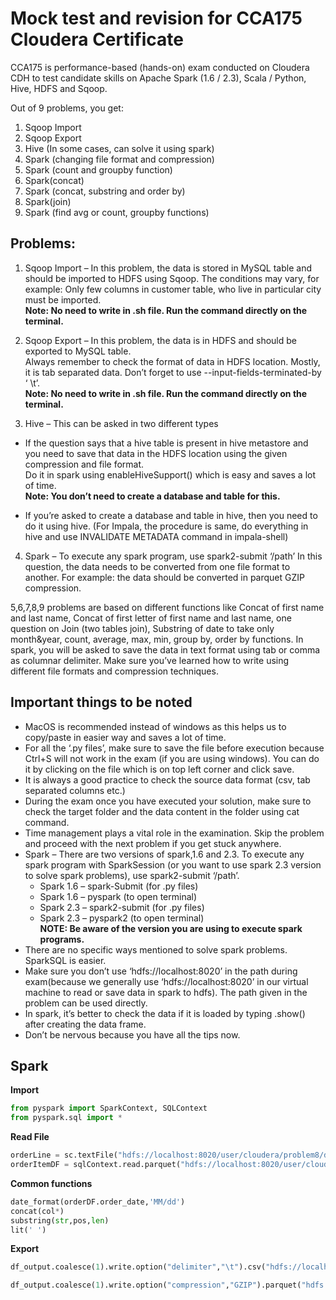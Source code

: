 # Mock test and revision for CCA175 Cloudera Certificate

CCA175 is performance-based (hands-on) exam conducted on Cloudera CDH
to test candidate skills on Apache Spark (1.6 / 2.3), Scala / Python, Hive, HDFS
and Sqoop.

Out of 9 problems, you get:

1. Sqoop Import
2. Sqoop Export
3. Hive (In some cases, can solve it using spark)
4. Spark (changing file format and compression)
5. Spark (count and groupby function)
6. Spark(concat)
7. Spark (concat, substring and order by)
8. Spark(join)
9. Spark (find avg or count, groupby functions)

## Problems:
1. Sqoop Import – In this problem, the data is stored in MySQL table and should
be imported to HDFS using Sqoop. The conditions may vary, for example:
Only few columns in customer table, who live in particular city must be
imported.\
__Note: No need to write in .sh file. Run the command directly on the
terminal.__

2. Sqoop Export – In this problem, the data is in HDFS and should be exported
to MySQL table.\
Always remember to check the format of data in HDFS location. Mostly, it is
tab separated data. Don’t forget to use --input-fields-terminated-by ‘ \t’.\
__Note: No need to write in .sh file. Run the command directly on the
terminal.__

3. Hive – This can be asked in two different types
  - If the question says that a hive table is present in hive metastore and
you need to save that data in the HDFS location using the given
compression and file format.\
Do it in spark using enableHiveSupport() which is easy and saves a lot
of time.\
__Note: You don’t need to create a database and table for this.__

  - If you’re asked to create a database and table in hive, then you need
to do it using hive. (For Impala, the procedure is same, do everything
in hive and use INVALIDATE METADATA command in impala-shell)

4. Spark – To execute any spark program, use spark2-submit ‘/path’
In this question, the data needs to be converted from one file format to
another. For example: the data should be converted in parquet GZIP
compression.

5,6,7,8,9 problems are based on different functions like Concat of first name and
last name, Concat of first letter of first name and last name, one question on Join
(two tables join), Substring of date to take only month&year, count, average, max,
min, group by, order by functions.
In spark, you will be asked to save the data in text format using tab or comma as
columnar delimiter. Make sure you’ve learned how to write using different file
formats and compression techniques.

## Important things to be noted
- MacOS is recommended instead of windows as this helps us to copy/paste
in easier way and saves a lot of time.
- For all the ‘.py files’, make sure to save the file before execution because
Ctrl+S will not work in the exam (if you are using windows). You can do it by
clicking on the file which is on top left corner and click save.
- It is always a good practice to check the source data format (csv, tab
separated columns etc.)
- During the exam once you have executed your solution, make sure to check
the target folder and the data content in the folder using cat command.
- Time management plays a vital role in the examination. Skip the problem and
proceed with the next problem if you get stuck anywhere.
- Spark – There are two versions of spark,1.6 and 2.3. To execute any spark
program with SparkSession (or you want to use spark 2.3 version to solve
spark problems), use spark2-submit ‘/path’.
  - Spark 1.6 – spark-Submit (for .py files)
  - Spark 1.6 – pyspark (to open terminal)
  - Spark 2.3 – spark2-submit (for .py files)
  - Spark 2.3 – pyspark2 (to open terminal) \
__NOTE: Be aware of the version you are using to execute spark programs.__
- There are no specific ways mentioned to solve spark problems. SparkSQL is
easier.
- Make sure you don’t use ‘hdfs://localhost:8020’ in the path during
exam(because we generally use ‘hdfs://localhost:8020’ in our virtual
machine to read or save data in spark to hdfs).
The path given in the problem can be used directly.
- In spark, it’s better to check the data if it is loaded by typing .show() after
creating the data frame.
- Don’t be nervous because you have all the tips now.

## Spark
__Import__
```python
from pyspark import SparkContext, SQLContext
from pyspark.sql import *
```

__Read File__
```Python
orderLine = sc.textFile("hdfs://localhost:8020/user/cloudera/problem8/data/orders")
orderItemDF = sqlContext.read.parquet("hdfs://localhost:8020/user/cloudera/problem8/data/orderItems")
```

__Common functions__
```python
date_format(orderDF.order_date,'MM/dd')
concat(col*)
substring(str,pos,len)
lit(' ')
```

__Export__
```python
df_output.coalesce(1).write.option("delimiter","\t").csv("hdfs://localhost:8020/user/cloudera/problem5/solution")

df_output.coalesce(1).write.option("compression","GZIP").parquet("hdfs://localhost:8020/user/cloudera/problem5/solution")
```
